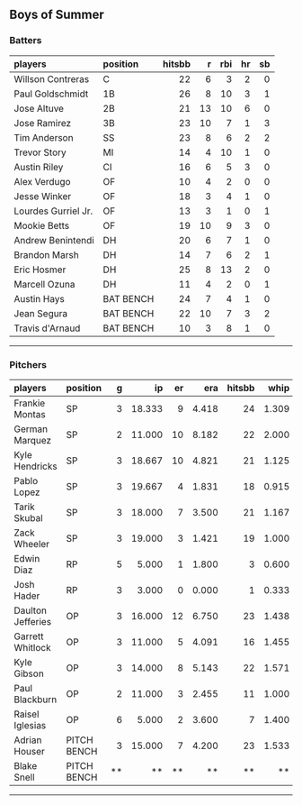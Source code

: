 ## Boys of Summer

### Batters

 
|players             |position  | hitsbb|  r| rbi| hr| sb| 
|:-------------------|:---------|------:|--:|---:|--:|--:| 
|Willson Contreras   |C         |     22|  6|   3|  2|  0| 
|Paul Goldschmidt    |1B        |     26|  8|  10|  3|  1| 
|Jose Altuve         |2B        |     21| 13|  10|  6|  0| 
|Jose Ramirez        |3B        |     23| 10|   7|  1|  3| 
|Tim Anderson        |SS        |     23|  8|   6|  2|  2| 
|Trevor Story        |MI        |     14|  4|  10|  1|  0| 
|Austin Riley        |CI        |     16|  6|   5|  3|  0| 
|Alex Verdugo        |OF        |     10|  4|   2|  0|  0| 
|Jesse Winker        |OF        |     18|  3|   4|  1|  0| 
|Lourdes Gurriel Jr. |OF        |     13|  3|   1|  0|  1| 
|Mookie Betts        |OF        |     19| 10|   9|  3|  0| 
|Andrew Benintendi   |DH        |     20|  6|   7|  1|  0| 
|Brandon Marsh       |DH        |     14|  7|   6|  2|  1| 
|Eric Hosmer         |DH        |     25|  8|  13|  2|  0| 
|Marcell Ozuna       |DH        |     11|  4|   2|  0|  1| 
|Austin Hays         |BAT BENCH |     24|  7|   4|  1|  0| 
|Jean Segura         |BAT BENCH |     22| 10|   7|  3|  2| 
|Travis d'Arnaud     |BAT BENCH |     10|  3|   8|  1|  0| 


* * *

### Pitchers

 
|players           |position    |  g|     ip| er|   era| hitsbb|  whip| so|  w| sv| 
|:-----------------|:-----------|--:|------:|--:|-----:|------:|-----:|--:|--:|--:| 
|Frankie Montas    |SP          |  3| 18.333|  9| 4.418|     24| 1.309| 16|  0|  0| 
|German Marquez    |SP          |  2| 11.000| 10| 8.182|     22| 2.000| 12|  0|  0| 
|Kyle Hendricks    |SP          |  3| 18.667| 10| 4.821|     21| 1.125| 11|  1|  0| 
|Pablo Lopez       |SP          |  3| 19.667|  4| 1.831|     18| 0.915| 23|  1|  0| 
|Tarik Skubal      |SP          |  3| 18.000|  7| 3.500|     21| 1.167| 18|  1|  0| 
|Zack Wheeler      |SP          |  3| 19.000|  3| 1.421|     19| 1.000| 21|  1|  0| 
|Edwin Diaz        |RP          |  5|  5.000|  1| 1.800|      3| 0.600| 10|  0|  4| 
|Josh Hader        |RP          |  3|  3.000|  0| 0.000|      1| 0.333|  3|  0|  3| 
|Daulton Jefferies |OP          |  3| 16.000| 12| 6.750|     23| 1.438| 11|  0|  0| 
|Garrett Whitlock  |OP          |  3| 11.000|  5| 4.091|     16| 1.455| 16|  0|  0| 
|Kyle Gibson       |OP          |  3| 14.000|  8| 5.143|     22| 1.571|  7|  1|  0| 
|Paul Blackburn    |OP          |  2| 11.000|  3| 2.455|     11| 1.000|  8|  1|  0| 
|Raisel Iglesias   |OP          |  6|  5.000|  2| 3.600|      7| 1.400|  6|  0|  4| 
|Adrian Houser     |PITCH BENCH |  3| 15.000|  7| 4.200|     23| 1.533| 15|  2|  0| 
|Blake Snell       |PITCH BENCH | **|     **| **|    **|     **|    **| **| **| **| 


* * *


